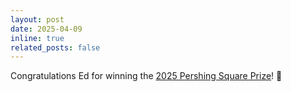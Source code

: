 ```yaml
---
layout: post
date: 2025-04-09
inline: true
related_posts: false
---
```


Congratulations Ed for winning the [2025 Pershing Square Prize](https://pershingsquarephilanthropies.org/prize-winners/ed-reznik)! 🎉